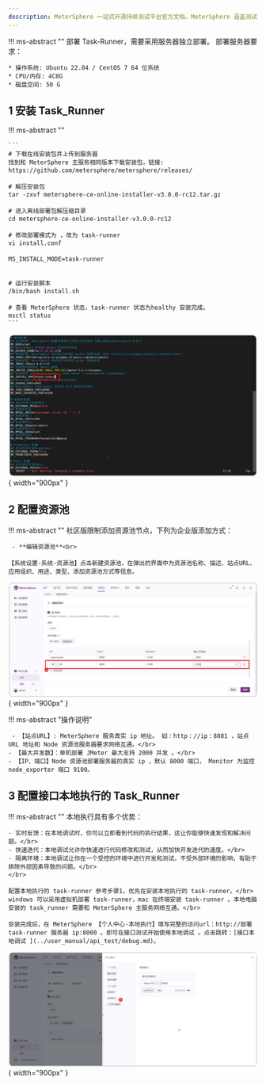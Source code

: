 ```yaml
---
description: MeterSphere 一站式开源持续测试平台官方文档。MeterSphere 涵盖测试管理、接口测试、UI 测试和性能测试等功能，全面兼容 JMeter、Selenium 等主流开源标准，有效助力开发和测试团队充分利用云弹性进行高度可 扩展的自动化测试，加速高质量的软件交付。
---
```


!!! ms-abstract ""
    部署 Task-Runner，需要采用服务器独立部署。 部署服务器要求：

    * 操作系统: Ubuntu 22.04 / CentOS 7 64 位系统
    * CPU/内存: 4C8G 
    * 磁盘空间: 50 G

    

## 1 安装 Task_Runner
!!! ms-abstract ""

    ```
    # 下载在线安装包并上传到服务器
    找到和 MeterSphere 主服务相同版本下载安装包，链接:  https://github.com/metersphere/metersphere/releases/
    
    # 解压安装包
    tar -zxvf metersphere-ce-online-installer-v3.0.0-rc12.tar.gz

    # 进入离线部署包解压缩目录
    cd metersphere-ce-online-installer-v3.0.0-rc12

    # 修改部署模式为 ，改为 task-runner
    vi install.conf

    MS_INSTALL_MODE=task-runner

    
    # 运行安装脚本
    /bin/bash install.sh
    
    # 查看 MeterSphere 状态，task-runner 状态为healthy 安装完成。
    msctl status
    ```
![配置主机3](../img/installation/dis_pressure/修改模式.png){ width="900px" }


## 2 配置资源池

!!! ms-abstract ""
    社区版限制添加资源池节点，下列为企业版添加方式：

     - **编辑资源池**<br>

    【系统设置-系统-资源池】点击新建资源池，在弹出的界面中为资源池名称、描述、站点URL、应用组织、用途、类型、添加资源池方式等信息。
![配置主机3](../img/installation/dis_pressure/资源池添加.png){ width="900px" }


!!! ms-abstract "操作说明"
 
     - 【站点URL】: MeterSphere 服务真实 ip 地址。 如：http：//ip：8081 ，站点 URL 地址和 Node 资源池服务器要求网络互通。</br>
    - 【最大并发数】：单机部署 JMeter 最大支持 2000 并发 。</br>
    - 【IP、端口】Node 资源池部署服务器的真实 ip ，默认 8000 端口， Monitor 为监控 node_exporter 端口 9100。
  
## 3 配置接口本地执行的 Task_Runner

!!! ms-abstract ""
    本地执行具有多个优势：</br>

    - 实时反馈：在本地调试时，你可以立即看到代码的执行结果，这让你能够快速发现和解决问题。</br>
    - 快速迭代：本地调试允许你快速进行代码修改和测试，从而加快开发迭代的速度。</br>
    - 隔离环境：本地调试让你在一个受控的环境中进行开发和测试，不受外部环境的影响，有助于排除外部因素导致的问题。</br>
    </br>

    配置本地执行的 task-runner 参考步骤1，优先在安装本地执行的 task-runner。</br>
    windows 可以采用虚拟机部署 task-runner，mac 在终端安装 task-runner 。本地电脑安装的 task_runner 需要和 MeterSphere 主服务网络互通。</br>

    安装完成后，在 MeterSphere 【个人中心-本地执行】填写完整的访问url：http://部署 task-runner 服务器 ip:8000 。即可在接口测试开始使用本地调试 。点击跳转：[接口本地调试 ](../user_manual/api_test/debug.md)。
![配置主机3](../img/installation/dis_pressure/task.png){ width="900px" }

   